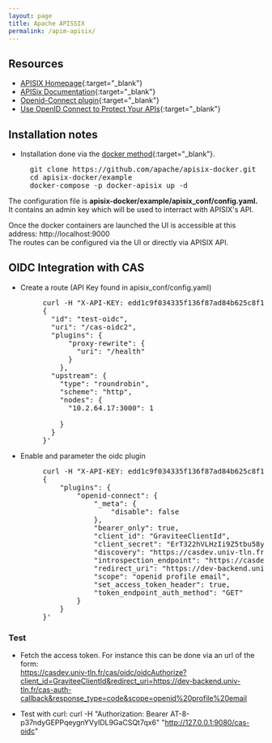 ```yaml
---
layout: page
title: Apache APISSIX
permalink: /apim-apisix/
---
```



## Resources

- [APISIX Homepage](https://apisix.apache.org/){:target="_blank"}
- [APISix Documentation](https://apisix.apache.org/docs/apisix/getting-started/README/){:target="_blank"}
- [Openid-Connect plugin](https://apisix.apache.org/docs/apisix/plugins/openid-connect/){:target="_blank"}
- [Use OpenID Connect to Protect Your APIs](https://docs.api7.ai/cloud/guides/traffic-management/authentication/openid-connect){:target="_blank"}

## Installation notes
* Installation done via the [docker method](https://apisix.apache.org/docs/apisix/installation-guide/){:target="_blank"}.

<pre>
     git clone https://github.com/apache/apisix-docker.git
     cd apisix-docker/example
     docker-compose -p docker-apisix up -d   
</pre>

The configuration file is **apisix-docker/example/apisix_conf/config.yaml.** It contains an admin key which will be used to interract with APISIX's API.



Once the docker containers are launched the UI is accessible at this address: http://localhost:9000<br/>
The routes can be configured via the UI or directly via APISIX API.

## OIDC Integration with CAS

 
* Create a route (API Key found in apisix_conf/config.yaml)
<pre>
        curl -H "X-API-KEY: edd1c9f034335f136f87ad84b625c8f1" -i "http://127.0.0.1:9180/apisix/admin/routes" -X PUT -d '
        {
          "id": "test-oidc",
          "uri": "/cas-oidc2",
          "plugins": {
              "proxy-rewrite": {
                "uri": "/health"
              }
            },
          "upstream": {
            "type": "roundrobin",
            "scheme": "http",
            "nodes": {
              "10.2.64.17:3000": 1

            }
          }
        }'
</pre>

* Enable and parameter the oidc plugin

<pre>
        curl -H "X-API-KEY: edd1c9f034335f136f87ad84b625c8f1"  "http://127.0.0.1:9180/apisix/admin/routes/test-oidc" -X PATCH -d '
        {
            "plugins": {
                "openid-connect": {
                    "_meta": {
                        "disable": false
                    },
                    "bearer_only": true,
                    "client_id": "GraviteeClientId",
                    "client_secret": "ErT322hVLHzIi9Z5tbu58yzUvzVqlsh3T0tmKRV41bu004wqY664TM=",
                    "discovery": "https://casdev.univ-tln.fr/cas/oidc/.well-known",
                    "introspection_endpoint": "https://casdev.univ-tln.fr/cas/oidc/introspect",
                    "redirect_uri": "https://dev-backend.univ-tln.fr/cas-auth-callback",
                    "scope": "openid profile email",
                    "set_access_token_header": true,
                    "token_endpoint_auth_method": "GET"
                }
            }
        }'
</pre>

### Test

* Fetch the access token. For instance this can be done via an url of the form:<br/>
https://casdev.univ-tln.fr/cas/oidc/oidcAuthorize?client_id=GraviteeClientId&redirect_uri=https://dev-backend.univ-tln.fr/cas-auth-callback&response_type=code&scope=openid%20profile%20email

* Test with curl:
 curl -H "Authorization: Bearer AT-8-p37ndyGEPPqeygnYVyIDL9GaCSQt7qx6" "http://127.0.0.1:9080/cas-oidc"


